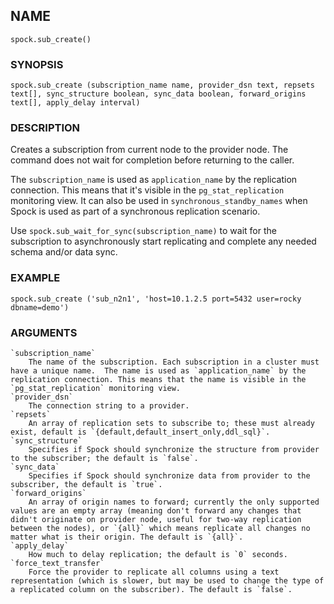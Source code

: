 ## NAME

`spock.sub_create()`

### SYNOPSIS

`spock.sub_create (subscription_name name, provider_dsn text, repsets text[], sync_structure boolean,
  sync_data boolean, forward_origins text[], apply_delay interval)`
 
### DESCRIPTION

Creates a subscription from current node to the provider node. The command does not wait for completion before returning to the caller.

The `subscription_name` is used as `application_name` by the replication connection. This means that it's visible in the `pg_stat_replication` monitoring view. It can also be used in `synchronous_standby_names` when Spock is used as part of a synchronous replication scenario.

Use `spock.sub_wait_for_sync(subscription_name)` to wait for the subscription to asynchronously start replicating and complete any needed schema and/or data sync.

### EXAMPLE 

`spock.sub_create ('sub_n2n1', 'host=10.1.2.5 port=5432 user=rocky dbname=demo')`
 
### ARGUMENTS
    `subscription_name` 
        The name of the subscription. Each subscription in a cluster must have a unique name.  The name is used as `application_name` by the replication connection. This means that the name is visible in the `pg_stat_replication` monitoring view. 
    `provider_dsn` 
        The connection string to a provider.
    `repsets`
        An array of replication sets to subscribe to; these must already exist, default is `{default,default_insert_only,ddl_sql}`.
    `sync_structure`
        Specifies if Spock should synchronize the structure from provider to the subscriber; the default is `false`.
    `sync_data` 
        Specifies if Spock should synchronize data from provider to the subscriber, the default is `true`.
    `forward_origins`
        An array of origin names to forward; currently the only supported values are an empty array (meaning don't forward any changes that didn't originate on provider node, useful for two-way replication between the nodes), or `{all}` which means replicate all changes no matter what is their origin. The default is `{all}`.
    `apply_delay`
        How much to delay replication; the default is `0` seconds.
    `force_text_transfer`
        Force the provider to replicate all columns using a text representation (which is slower, but may be used to change the type of a replicated column on the subscriber). The default is `false`.
